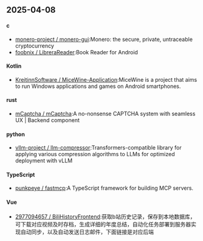 ## 2025-04-08
#### c
* [monero-project / monero-gui](https://github.com/monero-project/monero-gui):Monero: the secure, private, untraceable cryptocurrency
* [foobnix / LibreraReader](https://github.com/foobnix/LibreraReader):Book Reader for Android
#### Kotlin
* [KreitinnSoftware / MiceWine-Application](https://github.com/KreitinnSoftware/MiceWine-Application):MiceWine is a project that aims to run Windows applications and games on Android smartphones.
#### rust
* [mCaptcha / mCaptcha](https://github.com/mCaptcha/mCaptcha):A no-nonsense CAPTCHA system with seamless UX | Backend component
#### python
* [vllm-project / llm-compressor](https://github.com/vllm-project/llm-compressor):Transformers-compatible library for applying various compression algorithms to LLMs for optimized deployment with vLLM
#### TypeScript
* [punkpeye / fastmcp](https://github.com/punkpeye/fastmcp):A TypeScript framework for building MCP servers.
#### Vue
* [2977094657 / BiliHistoryFrontend](https://github.com/2977094657/BiliHistoryFrontend):获取b站历史记录，保存到本地数据库，可下载对应视频及时存档，生成详细的年度总结，自动化任务部署到服务器实现自动同步，以及自动发送日志邮件，下面链接是对应后端
